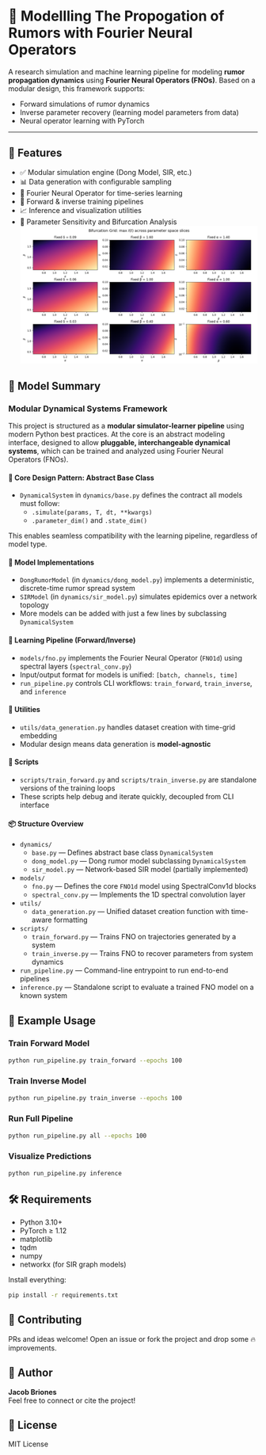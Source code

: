 
# 📣 Modellling The Propogation of Rumors with Fourier Neural Operators

A research simulation and machine learning pipeline for modeling **rumor propagation dynamics** using **Fourier Neural Operators (FNOs)**. Based on a modular design, this framework supports:

- Forward simulations of rumor dynamics
- Inverse parameter recovery (learning model parameters from data)
- Neural operator learning with PyTorch

---

## 🚀 Features

- ✅ Modular simulation engine (Dong Model, SIR, etc.)
- 📊 Data generation with configurable sampling
- 🧠 Fourier Neural Operator for time-series learning
- 🔁 Forward & inverse training pipelines
- 📈 Inference and visualization utilities
- 💪 Parameter Sensitivity and Bifurcation Analysis
![Parameter Sensitivity Grid ](figures/dong_parameter_bifurcation_matrix_70res.png)

## 🧬 Model Summary

### Modular Dynamical Systems Framework

This project is structured as a **modular simulator-learner pipeline** using modern Python best practices. At the core is an abstract modeling interface, designed to allow **pluggable, interchangeable dynamical systems**, which can be trained and analyzed using Fourier Neural Operators (FNOs).

#### 🔧 Core Design Pattern: Abstract Base Class

- `DynamicalSystem` in `dynamics/base.py` defines the contract all models must follow:
  - `.simulate(params, T, dt, **kwargs)`
  - `.parameter_dim()` and `.state_dim()`

This enables seamless compatibility with the learning pipeline, regardless of model type.

#### 🚀 Model Implementations

- `DongRumorModel` (in `dynamics/dong_model.py`) implements a deterministic, discrete-time rumor spread system
- `SIRModel` (in `dynamics/sir_model.py`) simulates epidemics over a network topology
- More models can be added with just a few lines by subclassing `DynamicalSystem`

#### 🧠 Learning Pipeline (Forward/Inverse)

- `models/fno.py` implements the Fourier Neural Operator (`FNO1d`) using spectral layers (`spectral_conv.py`)
- Input/output format for models is unified: `[batch, channels, time]`
- `run_pipeline.py` controls CLI workflows: `train_forward`, `train_inverse`, and `inference`

#### 🧪 Utilities

- `utils/data_generation.py` handles dataset creation with time-grid embedding
- Modular design means data generation is **model-agnostic**

#### 🧵 Scripts

- `scripts/train_forward.py` and `scripts/train_inverse.py` are standalone versions of the training loops
- These scripts help debug and iterate quickly, decoupled from CLI interface

#### 📦 Structure Overview

- `dynamics/`
  - `base.py` — Defines abstract base class `DynamicalSystem`
  - `dong_model.py` — Dong rumor model subclassing `DynamicalSystem`
  - `sir_model.py` — Network-based SIR model (partially implemented)
- `models/`
  - `fno.py` — Defines the core `FNO1d` model using SpectralConv1d blocks
  - `spectral_conv.py` — Implements the 1D spectral convolution layer
- `utils/`
  - `data_generation.py` — Unified dataset creation function with time-aware formatting
- `scripts/`
  - `train_forward.py` — Trains FNO on trajectories generated by a system
  - `train_inverse.py` — Trains FNO to recover parameters from system dynamics
- `run_pipeline.py` — Command-line entrypoint to run end-to-end pipelines
- `inference.py` — Standalone script to evaluate a trained FNO model on a known system

## 🧪 Example Usage

### Train Forward Model
```bash
python run_pipeline.py train_forward --epochs 100
```

### Train Inverse Model
```bash
python run_pipeline.py train_inverse --epochs 100
```

### Run Full Pipeline
```bash
python run_pipeline.py all --epochs 100
```

### Visualize Predictions
```bash
python run_pipeline.py inference
```


## 🛠 Requirements

- Python 3.10+
- PyTorch ≥ 1.12
- matplotlib
- tqdm
- numpy
- networkx (for SIR graph models)

Install everything:
```bash
pip install -r requirements.txt
```


## 🤝 Contributing

PRs and ideas welcome! Open an issue or fork the project and drop some 🔥 improvements.

## 🧠 Author

**Jacob Briones**  
Feel free to connect or cite the project!

## 📜 License

MIT License
